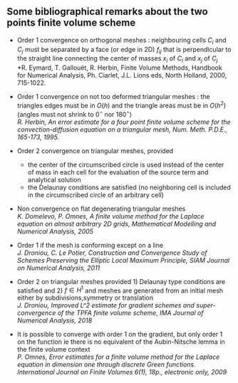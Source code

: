 ## Some bibliographical remarks about the two points finite volume scheme

- Order 1 convergence on orthogonal meshes : neighbouring cells  $C_i$ and $C_j$ must be separated by a face (or edge in 2D) $f_{ij}$ that is perpendicular to the straight line connecting the center of masses $x_i$ of $C_i$ and $x_j$ of $C_j$  
  *R. Eymard, T. Gallouët, R. Herbin, Finite Volume Methods, Handbook for Numerical Analysis, Ph. Ciarlet, J.L. Lions eds, North Holland, 2000, 715-1022. 

- Order 1 convergence on not too deformed triangular meshes : the triangles edges must be in $O(h)$ and the triangle areas must be in $O(h^2)$ (angles must not shrink to $0{}^\circ$ nor $180{}^\circ$)   
  *R. Herbin, An error estimate for a four point finite volume scheme for the convection-diffusion equation on a triangular mesh, Num. Meth. P.D.E., 165-173, 1995.*


- Order 2 convergence on triangular meshes, provided 
    - the center of the circumscribed circle is used instead of the center of mass in each cell for the evaluation of the source term and analytical solution
    - the Delaunay conditions are satisfied (no neighboring cell is included in the circumscribed circle of an arbitrary cell)


- Non convergence on flat degenerating triangular meshes  
  *K. Domelevo, P. Omnes, A finite volume method for the Laplace equation on almost arbitrary 2D grids, Mathematical Modelling and Numerical Analysis, 2005*


- Order 1 if the mesh is conforming except on a line  
  *J. Droniou, C. Le Potier, Construction and Convergence Study of Schemes Preserving the Elliptic Local Maximum Principle, SIAM Journal on Numerical Analysis, 2011*


- Order 2 on triangular meshes provided 1) Delaunay type conditions are satisfied and 2) $f\in H^1$ and meshes are generated from an initial mesh either by subdivisions,symmetry or translation  
  *J. Droniou, Improved L^2 estimate for gradient schemes and super-convergence of the TPFA finite volume scheme, IMA Journal of Numerical Analysis, 2018*


- It is possible to converge with order 1 on the gradient, but only order 1 on the function ie there is no equivalent of the Aubin-Nitsche lemma in the finite volume context  
  *P. Omnes, Error estimates for a finite volume method for the Laplace equation in dimension one through discrete Green functions. International Journal on Finite Volumes 6(1), 18p., electronic only, 2009*
